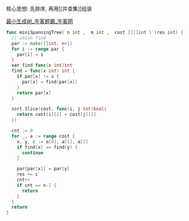 核心思想: 先排序, 再用[[并查集]]组装

[最小生成树_牛客题霸_牛客网](https://www.nowcoder.com/practice/735a34ff4672498b95660f43b7fcd628?tpId=308&tqId=1292435&sourceUrl=%2Fexam%2Foj%3Fpage%3D1%26tab%3D%25E7%25AE%2597%25E6%25B3%2595%25E7%25AF%2587%26topicId%3D308)
```go
func miniSpanningTree( n int ,  m int ,  cost [][]int ) (res int) {
  // union find
  par := make([]int, n+1)
  for i := range par {
    par[i] = i
  }
  var find func(x int)int
  find = func(x int) int {
    if par[x] != x {
      par[x] = find(par[x])
    }
    return par[x]
  }

  sort.Slice(cost, func(i, j int)bool{
    return cost[i][2] < cost[j][2]
  })  

  cnt := 0
  for _, a := range cost {
    x, y, c := a[0], a[1], a[2]
    if find(x) == find(y) {
      continue
    }

    par[par[x]] = par[y]
    res += c
    cnt++
    if cnt == n-1 {
      return
    }
  }
  return
}
```